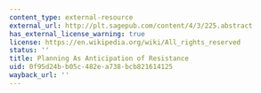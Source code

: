 ```yaml
---
content_type: external-resource
external_url: http://plt.sagepub.com/content/4/3/225.abstract
has_external_license_warning: true
license: https://en.wikipedia.org/wiki/All_rights_reserved
status: ''
title: Planning As Anticipation of Resistance
uid: 0f95d24b-b05c-482e-a738-bcb821614125
wayback_url: ''
---
```

